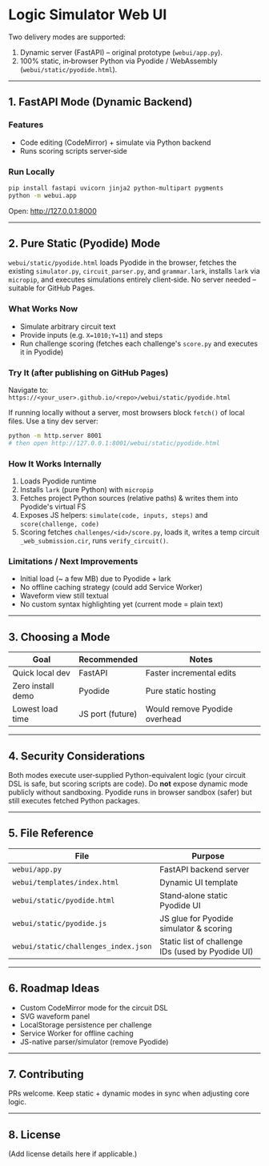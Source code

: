# Logic Simulator Web UI

Two delivery modes are supported:

1. Dynamic server (FastAPI) – original prototype (`webui/app.py`).
2. 100% static, in‑browser Python via Pyodide / WebAssembly (`webui/static/pyodide.html`).

---
## 1. FastAPI Mode (Dynamic Backend)

### Features
- Code editing (CodeMirror) + simulate via Python backend
- Runs scoring scripts server‑side

### Run Locally

```bash
pip install fastapi uvicorn jinja2 python-multipart pygments
python -m webui.app
```
Open: http://127.0.0.1:8000

---
## 2. Pure Static (Pyodide) Mode

`webui/static/pyodide.html` loads Pyodide in the browser, fetches the existing `simulator.py`, `circuit_parser.py`, and `grammar.lark`, installs `lark` via `micropip`, and executes simulations entirely client‑side. No server needed – suitable for GitHub Pages.

### What Works Now
- Simulate arbitrary circuit text
- Provide inputs (e.g. `X=1010;Y=11`) and steps
- Run challenge scoring (fetches each challenge's `score.py` and executes it in Pyodide)

### Try It (after publishing on GitHub Pages)
Navigate to: `https://<your_user>.github.io/<repo>/webui/static/pyodide.html`

If running locally without a server, most browsers block `fetch()` of local files. Use a tiny dev server:
```bash
python -m http.server 8001
# then open http://127.0.0.1:8001/webui/static/pyodide.html
```

### How It Works Internally
1. Loads Pyodide runtime
2. Installs `lark` (pure Python) with `micropip`
3. Fetches project Python sources (relative paths) & writes them into Pyodide's virtual FS
4. Exposes JS helpers: `simulate(code, inputs, steps)` and `score(challenge, code)`
5. Scoring fetches `challenges/<id>/score.py`, loads it, writes a temp circuit `_web_submission.cir`, runs `verify_circuit()`.

### Limitations / Next Improvements
- Initial load (~ a few MB) due to Pyodide + lark
- No offline caching strategy (could add Service Worker)
- Waveform view still textual
- No custom syntax highlighting yet (current mode = plain text)

---
## 3. Choosing a Mode
| Goal | Recommended | Notes |
|------|-------------|-------|
| Quick local dev | FastAPI | Faster incremental edits |
| Zero install demo | Pyodide | Pure static hosting |
| Lowest load time | JS port (future) | Would remove Pyodide overhead |

---
## 4. Security Considerations
Both modes execute user‑supplied Python-equivalent logic (your circuit DSL is safe, but scoring scripts are code). Do **not** expose dynamic mode publicly without sandboxing. Pyodide runs in browser sandbox (safer) but still executes fetched Python packages.

---
## 5. File Reference
| File | Purpose |
|------|---------|
| `webui/app.py` | FastAPI backend server |
| `webui/templates/index.html` | Dynamic UI template |
| `webui/static/pyodide.html` | Stand‑alone static Pyodide UI |
| `webui/static/pyodide.js` | JS glue for Pyodide simulator & scoring |
| `webui/static/challenges_index.json` | Static list of challenge IDs (used by Pyodide UI) |

---
## 6. Roadmap Ideas
- Custom CodeMirror mode for the circuit DSL
- SVG waveform panel
- LocalStorage persistence per challenge
- Service Worker for offline caching
- JS-native parser/simulator (remove Pyodide)

---
## 7. Contributing
PRs welcome. Keep static + dynamic modes in sync when adjusting core logic.

---
## 8. License
(Add license details here if applicable.)

